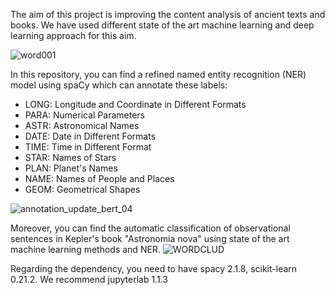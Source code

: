 
The aim of this project is improving the content analysis of ancient texts and books. We have used different state of the art machine learning and deep learning approach for this aim.  

![word001](https://user-images.githubusercontent.com/43270094/65962409-76c76e80-e40d-11e9-85dd-b64b984b92a7.png)

In this repository, you can find a refined named entity recognition (NER) model using spaCy which can annotate these labels:
<ul>
<li>LONG: Longitude and Coordinate in Different Formats</li> 
<li>PARA: Numerical Parameters</li> 
<li>ASTR: Astronomical Names</li> 
<li>DATE: Date in Different Formats </li>
<li>TIME: Time in Different Format </li>
<li>STAR: Names of Stars </li>
<li>PLAN: Planet's Names </li>
<li>NAME: Names of People and Places </li>
 <li>GEOM: Geometrical Shapes </li>
</ul>
 
![annotation_update_bert_04](https://user-images.githubusercontent.com/43270094/65961285-1fc09a00-e40b-11e9-9dd9-1f25f72c37f7.JPG)

Moreover, you can find the automatic classification of observational sentences in Kepler's book "Astronomia nova" using state of the art machine learning methods and NER.
![WORDCLUD](https://user-images.githubusercontent.com/43270094/65960891-4d591380-e40a-11e9-8fce-331950f18abe.jpg)


Regarding the dependency, you need to have spacy 2.1.8, scikit-learn 0.21.2. We recommend jupyterlab  1.1.3       
